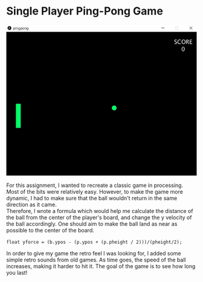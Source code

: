# Single Player Ping-Pong Game
![](game.jpg)  

For this assignment, I wanted to recreate a classic game in processing.  
Most of the bits were relatively easy. However, to make the game more dynamic, I had to make sure that the ball wouldn't return in the same direction as it came.  
Therefore, I wrote a formula which would help me calculate the distance of the ball from the center of the player's board, and change the y velocity of the ball accordingly.
One should aim to make the ball land as near as possible to the center of the board.
````
float yforce = (b.ypos - (p.ypos + (p.pheight / 2)))/(pheight/2);
````
In order to give my game the retro feel I was looking for, I added some simple retro sounds from old games.
As time goes, the speed of the ball increases, making it harder to hit it.
The goal of the game is to see how long you last!
